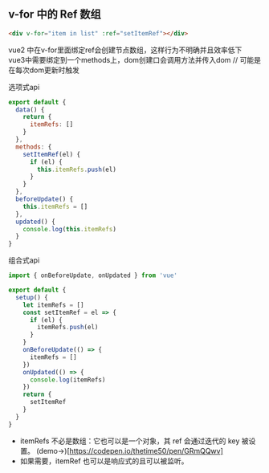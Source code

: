 ## v-for 中的 Ref 数组

```html
<div v-for="item in list" :ref="setItemRef"></div>
```

vue2 中在v-for里面绑定ref会创建节点数组，这样行为不明确并且效率低下  
vue3中需要绑定到一个methods上，dom创建口会调用方法并传入dom // 可能是在每次dom更新时触发

选项式api
```js
export default {
  data() {
    return {
      itemRefs: []
    }
  },
  methods: {
    setItemRef(el) {
      if (el) {
        this.itemRefs.push(el)
      }
    }
  },
  beforeUpdate() {
    this.itemRefs = []
  },
  updated() {
    console.log(this.itemRefs)
  }
}

```

组合式api
```js
import { onBeforeUpdate, onUpdated } from 'vue'

export default {
  setup() {
    let itemRefs = []
    const setItemRef = el => {
      if (el) {
        itemRefs.push(el)
      }
    }
    onBeforeUpdate(() => {
      itemRefs = []
    })
    onUpdated(() => {
      console.log(itemRefs)
    })
    return {
      setItemRef
    }
  }
}
```

- itemRefs 不必是数组：它也可以是一个对象，其 ref 会通过迭代的 key 被设置。 (demo->)[https://codepen.io/thetime50/pen/GRmQQwv]
- 如果需要，itemRef 也可以是响应式的且可以被监听。

